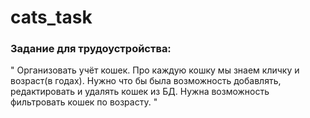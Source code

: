 # cats_task

### Задание для трудоустройства:
"
Организовать учёт кошек. Про каждую кошку мы знаем кличку и возраст(в годах). 
Нужно что бы была возможность добавлять, редактировать и удалять кошек из БД. 
Нужна возможность фильтровать кошек по возрасту.
"